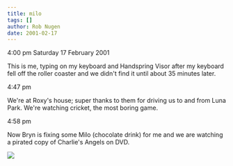 ```yaml
---
title: milo
tags: []
author: Rob Nugen
date: 2001-02-17
---
```


<p class=date>4:00 pm Saturday 17 February 2001</p>

<p>This is me, typing on my keyboard and Handspring
Visor after my keyboard fell off the roller coaster
and we didn't find it until about 35 minutes later. </p>

<p class=date>4:47 pm</p>

<p>We're at Roxy's house; super thanks to them for
driving us to and from Luna Park.  We're watching
cricket, the most boring game.</p>

<p class=date>4:58 pm</p>

<p>Now Bryn is fixing some Milo (chocolate drink) for
me and we are watching a pirated copy of Charlie's
Angels on DVD.</p>

<p><img src="/images/rob/wL-ROB.gif"/></p>
